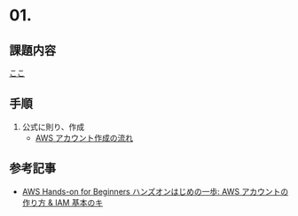 # 01.
## 課題内容
[ここ](../README.md#01.)

## 手順
1. 公式に則り、作成
    - [AWS アカウント作成の流れ](https://aws.amazon.com/jp/register-flow/)

## 参考記事
- [AWS Hands-on for Beginners ハンズオンはじめの一歩: AWS アカウントの作り方 & IAM 基本のキ](https://pages.awscloud.com/event_JAPAN_Ondemand_Hands-on-for-Beginners-1st-Step_LP.html?trk=aws_introduction_page)